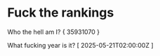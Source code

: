 # Fuck the rankings

Who the hell am I?
{ 35931070 }

What fucking year is it?
[ 2025-05-21T02:00:00Z ]
